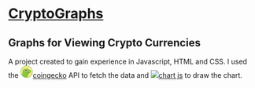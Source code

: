 # [CryptoGraphs](https://jarrodm-m.github.io/CryptoGraphs/)
## Graphs for Viewing Crypto Currencies
A project created to gain experience in Javascript, HTML and CSS. I used the [<img src= "/img/coingeckologo.png" height ="25">coingecko](https://www.coingecko.com/en/api) API to fetch the data and [<img src="https://www.chartjs.org/img/chartjs-logo.svg" height ="25">chart js](https://www.chartjs.org) to draw the chart.
 
